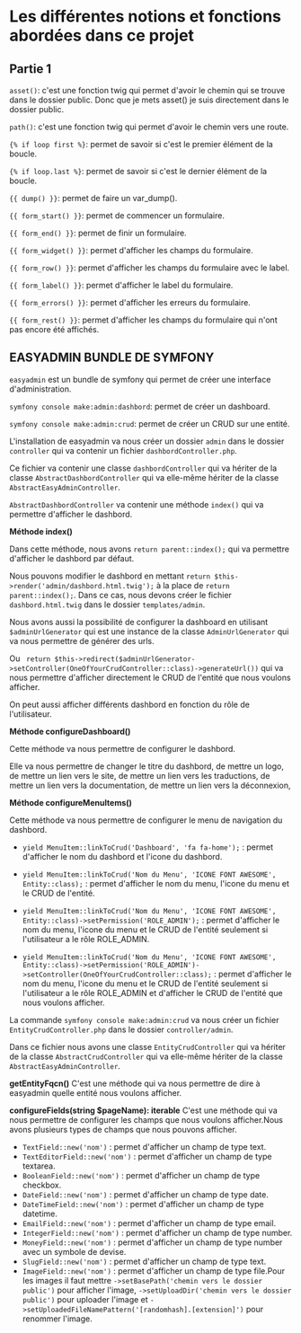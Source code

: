 # Les différentes notions et fonctions abordées dans ce projet

## Partie 1

`asset()`: c'est une fonction twig qui permet d'avoir le chemin qui se trouve dans le dossier public. Donc que je mets asset() je suis directement dans le dossier public.

`path()`: c'est une fonction twig qui permet d'avoir le chemin vers une route.

`{% if loop first %}`: permet de savoir si c'est le premier élément de la boucle.

`{% if loop.last %}`: permet de savoir si c'est le dernier élément de la boucle.

`{{ dump() }}`: permet de faire un var_dump().

`{{ form_start() }}`: permet de commencer un formulaire.

`{{ form_end() }}`: permet de finir un formulaire.

`{{ form_widget() }}`: permet d'afficher les champs du formulaire.

`{{ form_row() }}`: permet d'afficher les champs du formulaire avec le label.

`{{ form_label() }}`: permet d'afficher le label du formulaire.

`{{ form_errors() }}`: permet d'afficher les erreurs du formulaire.

`{{ form_rest() }}`: permet d'afficher les champs du formulaire qui n'ont pas encore été affichés.


## EASYADMIN BUNDLE DE SYMFONY

`easyadmin` est un bundle de symfony qui permet de créer une interface d'administration.

`symfony console make:admin:dashbord`: permet de créer un dashboard.

`symfony console make:admin:crud`: permet de créer un CRUD sur une entité.

L'installation de easyadmin va nous créer un dossier `admin` dans le dossier `controller` qui va contenir un fichier `dashbordController.php`.

Ce fichier va contenir une classe `dashbordController` qui va hériter de la classe `AbstractDashbordController` qui va elle-même hériter de la classe `AbstractEasyAdminController`.

`AbstractDashbordController` va contenir une méthode `index()` qui va permettre d'afficher le dashbord.

**Méthode index()**

Dans cette méthode, nous avons `return parent::index();` qui va permettre d'afficher le dashbord par défaut.

Nous pouvons modifier le dashbord en mettant `return $this->render('admin/dashbord.html.twig');` à la place de `return parent::index();`. Dans ce cas, nous devons créer le fichier `dashbord.html.twig` dans le dossier `templates/admin`.

Nous avons aussi la possibilité de configurer la dashboard en utilisant `$adminUrlGenerator` qui est une instance de la classe `AdminUrlGenerator` qui va nous permettre de générer des urls.

Ou ` return $this->redirect($adminUrlGenerator->setController(OneOfYourCrudController::class)->generateUrl())` qui va nous permettre d'afficher directement le CRUD de l'entité que nous voulons afficher.

On peut aussi afficher différents dashbord en fonction du rôle de l'utilisateur.

**Méthode configureDashboard()**

Cette méthode va nous permettre de configurer le dashbord.

Elle va nous permettre de changer le titre du dashbord, de mettre un logo, de mettre un lien vers le site, de mettre un lien vers les traductions, de mettre un lien vers la documentation, de mettre un lien vers la déconnexion,


**Méthode configureMenuItems()**

Cette méthode va nous permettre de configurer le menu de navigation du dashbord.

- `yield MenuItem::linkToCrud('Dashboard', 'fa fa-home');` : permet d'afficher le nom du dashbord et l'icone du dashbord.

- `yield MenuItem::linkToCrud('Nom du Menu', 'ICONE FONT AWESOME', Entity::class);` : permet d'afficher le nom du menu, l'icone du menu et le CRUD de l'entité.

- `yield MenuItem::linkToCrud('Nom du Menu', 'ICONE FONT AWESOME', Entity::class)->setPermission('ROLE_ADMIN');` : permet d'afficher le nom du menu, l'icone du menu et le CRUD de l'entité seulement si l'utilisateur a le rôle ROLE_ADMIN.

- `yield MenuItem::linkToCrud('Nom du Menu', 'ICONE FONT AWESOME', Entity::class)->setPermission('ROLE_ADMIN')->setController(OneOfYourCrudController::class);` : permet d'afficher le nom du menu, l'icone du menu et le CRUD de l'entité seulement si l'utilisateur a le rôle ROLE_ADMIN et d'afficher le CRUD de l'entité que nous voulons afficher.


La commande `symfony console make:admin:crud` va nous créer un fichier `EntityCrudController.php` dans le dossier `controller/admin`.

Dans ce fichier nous avons une classe `EntityCrudController` qui va hériter de la classe `AbstractCrudController` qui va elle-même hériter de la classe `AbstractEasyAdminController`.

**getEntityFqcn()**  C'est une méthode qui va nous permettre de dire à easyadmin quelle entité nous voulons afficher.

**configureFields(string $pageName): iterable**  C'est une méthode qui va nous permettre de configurer les champs que nous voulons afficher.Nous avons plusieurs types de champs que nous pouvons afficher.

- `TextField::new('nom')` : permet d'afficher un champ de type text.
- `TextEditorField::new('nom')` : permet d'afficher un champ de type textarea.
- `BooleanField::new('nom')` : permet d'afficher un champ de type checkbox.
- `DateField::new('nom')` : permet d'afficher un champ de type date.
- `DateTimeField::new('nom')` : permet d'afficher un champ de type datetime.
- `EmailField::new('nom')` : permet d'afficher un champ de type email.
- `IntegerField::new('nom')` : permet d'afficher un champ de type number.
- `MoneyField::new('nom')` : permet d'afficher un champ de type number avec un symbole de devise.
- `SlugField::new('nom')` : permet d'afficher un champ de type text.
- `ImageField::new('nom')` : permet d'afficher un champ de type file.Pour les images il faut mettre `->setBasePath('chemin vers le dossier public')` pour afficher l'image, `->setUploadDir('chemin vers le dossier public')` pour uploader l'image et `->setUploadedFileNamePattern('[randomhash].[extension]')` pour renommer l'image.